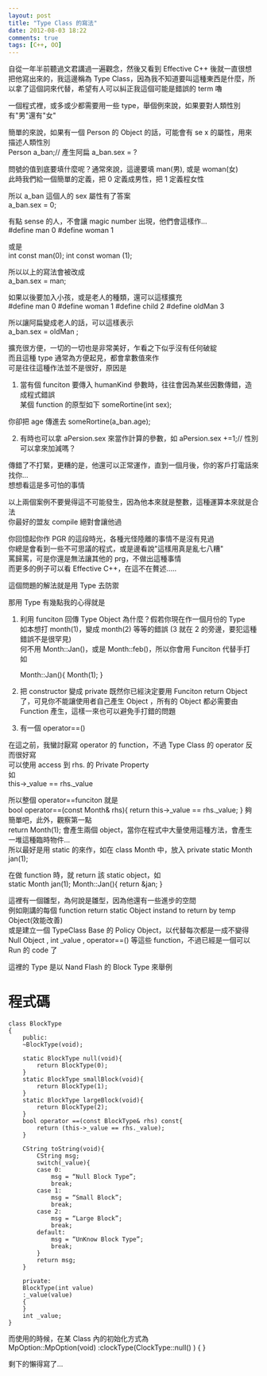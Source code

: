 ```yaml
---
layout: post
title: "Type Class 的寫法"
date: 2012-08-03 18:22
comments: true
tags: [C++, OO]
---
```


自從一年半前聽過文君講過一遍觀念，然後又看到 Effective C++ 後就一直很想把他寫出來的，我這邊稱為 Type Class，因為我不知道要叫這種東西是什麼，所以拿了這個詞來代替，希望有人可以糾正我這個可能是錯誤的 term 嚕  

一個程式裡，或多或少都需要用一些 type，舉個例來說，如果要對人類性別有"男"還有"女"  

<!--more-->

簡單的來說，如果有一個 Person 的 Object 的話，可能會有 se x 的屬性，用來描述人類性別  
	Person a_ban;// 產生阿扁
	a_ban.sex = ?

問號的值到底要填什麼呢？通常來說，這邊要填 man(男), 或是 woman(女)  
此時我們給一個簡單的定義，把 0 定義成男性，把 1 定義程女性  

所以 a_ban 這個人的 sex 屬性有了答案  
	a_ban.sex = 0;

有點 sense 的人，不會讓 magic number 出現，他們會這樣作...  
	#define man 0
	#define woman 1
	
或是	
	int const man(0);
	int const woman (1);

所以以上的寫法會被改成  
	a_ban.sex = man;

如果以後要加入小孩，或是老人的種類，還可以這樣擴充  
	#define man 0
	#define woman 1
	#define child 2
	#define oldMan 3
	
所以讓阿扁變成老人的話，可以這樣表示  
	a_ban.sex = oldMan ;

擴充很方便，一切的一切也是非常美好，乍看之下似乎沒有任何破綻  
而且這種 type 通常為方便起見，都會拿數值來作  
可是往往這種作法並不是很好，原因是  

1. 當有個 funciton 要傳入 humanKind 參數時，往往會因為某些因數傳錯，造成程式錯誤  
某個 function 的原型如下
	someRortine(int sex);

你卻把 age 傳進去
	someRortine(a_ban.age);

2. 有時也可以拿 aPersion.sex 來當作計算的參數，如
	aPersion.sex +=1;// 性別可以拿來加減嗎？

傳錯了不打緊，更糟的是，他還可以正常運作，直到一個月後，你的客戶打電話來找你...  
想想看這是多可怕的事情  

以上兩個案例不要覺得這不可能發生，因為他本來就是整數，這種運算本來就是合法  
你最好的盟友 compile 絕對會讓他過  

你回憶起你作 PGR 的這段時光，各種光怪陸離的事情不是沒有見過  
你總是會看到一些不可思議的程式，或是邊看說"這樣用真是亂七八糟"  
罵歸罵，可是你還是無法讓其他的 prg，不做出這種事情  
而更多的例子可以看 Effective C++，在這不在贅述.....  

這個問題的解法就是用 Type 去防禦  

那用 Type 有幾點我的心得就是  

1. 利用 funciton 回傳 Type Object
為什麼？假若你現在作一個月份的 Type  
如本想打 month(1)，變成 month(2) 等等的錯誤 (3 就在 2 的旁邊，要犯這種錯誤不是很罕見)  
何不用 Month::Jan()，或是 Month::feb()，所以你會用 Funciton 代替手打  
如  

	Month::Jan(){
		Month(1);
	}

2. 把 constructor 變成 private
既然你已經決定要用 Funciton return Object 了，可見你不能讓使用者自己產生 Object ，所有的 Object 都必需要由 Function 產生，這樣一來也可以避免手打錯的問題  

3. 有一個 operator==()  

在這之前，我蠻討厭寫 operator 的 function，不過 Type Class 的 operator 反而很好寫  
可以使用 access 到 rhs. 的 Private Property  
如  
	this->_value == rhs._value

所以整個 operator==funciton 就是  
	bool operator==(const Month& rhs){
		return this->_value == rhs._value;
	}
夠簡單吧，此外，觀察第一點  
	return Month(1);
會產生兩個 object，當你在程式中大量使用這種方法，會產生一堆這種臨時物件...  
所以最好是用 static 的來作，如在 class Month 中，放入 private static Month jan(1);  

在做 function 時，就 return 該 static object，如  
	static Month jan(1);
		Month::Jan(){
		return &jan;
	}

這裡有一個雛型，為何說是雛型，因為他還有一些進步的空間  
例如剛講的每個 function return static Object instand to return by temp Object(效能改善)  
或是建立一個 TypeClass Base 的 Policy Object，以代替每次都是一成不變得 Null Object , int _value , operator==()  等這些 function，不過已經是一個可以 Run 的 code 了  

這裡的 Type 是以 Nand Flash 的 Block Type 來舉例

程式碼 
==========================================
	class BlockType
	{
		public:
		~BlockType(void);

		static BlockType null(void){
			return BlockType(0);
		}
		static BlockType smallBlock(void){
			return BlockType(1);
		}
		static BlockType largeBlock(void){
			return BlockType(2);
		}
		bool operator ==(const BlockType& rhs) const{
			return (this->_value == rhs._value);
		}

		CString toString(void){
			CString msg;
			switch(_value){
			case 0:
				msg = “Null Block Type”;
				break;
			case 1:
				msg = “Small Block”;
				break;
			case 2:
				msg = “Large Block”;
				break;
			default:
				msg = “UnKnow Block Type”;
				break;
			}
			return msg;
		}

		private:
		BlockType(int value)
		:_value(value)
		{
		}
		int _value;
	}

而使用的時候，在某 Class 內的初始化方式為  
	MpOption::MpOption(void)
	:clockType(ClockType::null() )
	{
	}

剩下的懶得寫了...